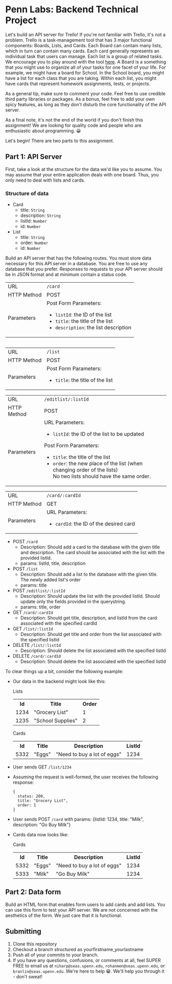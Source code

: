 # Penn Labs: Backend Technical Project
Let's build an API server for Trello! If you're not familiar with Trello, it's not a problem. Trello is a task-management tool
that has 3 major functional components: Boards, Lists, and Cards. Each Board can contain many lists, which in turn can contain many cards. 
Each card generally represents an individual task that users can manage. Each list is a group of related tasks. We encourage you to play 
around with the tool [here](http://www.trello.com). A Board is a something that you might use to organize all of your tasks for one facet of your life. For example, we might have a board for School. In the School board, you might have a list for each class that you are taking. Within each list, you might have cards that represent homework assignments, tests, or projects. 

As a general tip, make sure to comment your code. Feel free to use credible third party libraries or packages. As a bonus, feel free to add your own spicy features, as long as they don't disturb the core functionality of the API server.

As a final note, it's not the end of the world if you don't finish this assignment! We are looking for quality code and people who are enthusiastic about programming. 😀

Let's begin! There are two parts to this assignment. 

## Part 1: API Server
First, take a look at the structure for the data we'd like you to assume. You may assume that your entire application deals with one board. Thus, you only need to deal with lists and cards.

### Structure of data
- Card
  - title: `String`
  - description: `String`
  - listId: `Number`
  - id: `Number`
- List
  - title: `String`
  - order: `Number`
  - id: `Number`

Build an API server that has the following routes. 
You must store data necessary for this API server in a database. You are free to use any database that you prefer.
Responses to requests to your API server should be in JSON format and at minimum contain a status code.
<table>
  <tbody>
    <tr>
      <td>URL</td>
      <td><code>/card</code></td>
    </tr>
    <tr>
      <td>HTTP Method</td>
      <td>POST</td>
    </tr>
    <tr>
      <td>Parameters</td>
      <td>
        Post Form Parameters:
        <ul>
          <li><code>listId</code>: the ID of the list</li>
          <li><code>title</code>: the title of the list</li>
          <li><code>description</code>: the list description</li>
        </ul>
      </td>
    </tr>
  </tbody>
<table>

<table>
  <tbody>
    <tr>
      <td>URL</td>
      <td><code>/list</code></td>
    </tr>
    <tr>
      <td>HTTP Method</td>
      <td>POST</td>
    </tr>
    <tr>
      <td>Parameters</td>
      <td>
        Post Form Parameters:
        <ul>
          <li><code>title</code>: the title of the list</li>
        </ul>
      </td>
    </tr>
  </tbody>
</table>

<table>
  <tbody>
    <tr>
      <td>URL</td>
      <td><code>/editlist/:listId</code></td>
    </tr>
    <tr>
      <td>HTTP Method</td>
      <td>POST</td>
    </tr>
    <tr>
      <td>Parameters</td>
      <td>
        URL Parameters:
        <ul>
          <li><code>listId</code>: the ID of the list to be updated</li>
        </ul>
        Post Form Parameters:
        <ul>
          <li><code>title</code>: the title of the list</li>
          <li><code>order</code>: the new place of the list (when changing order of the lists)<br>No two lists should have the same order.</li>
        </ul>
      <td>
    </tr>
  </tbody>
</table>

<table>
  <tbody>
    <tr>
      <td>URL</td>
      <td><code>/card/:cardId</code></td>
    </tr>
    <tr>
      <td>HTTP Method</td>
      <td>GET</td>
    </tr>
    <tr>
      <td>Parameters</td>
      <td>
        URL Parameters:
        <ul>
          <li><code>cardId</code>: the ID of the desired card</li>
        </ul>
      </td>
    </tr>
  </tbody>
</table>


- POST `/card`
  - Description: Should add a card to the database with the given title and description. The card should be associated with the list with the provided listId.
  - params: listId, title, description
- POST `/list`
  - Description: Should add a list to the database with the given title. The newly added list's order 
  - params: title
- POST `/editlist/:listId`
  - Description: Should update the list with the provided listId. Should update only the fields provided in the querystring.
  - params: title, order
- GET `/card/:cardId`
  - Description: Should get title, description, and listId from the card associated with the specified cardId
- GET `/list/:listId`
  - Description: Should get title and order from the list associated with the specified listId
- DELETE `/list/:listId`
  - Description: Should delete the list associated with the specified listId
- DELETE `/card/:cardId`
  - Description: Should delete the list associated with the specified listId

To clear things up a bit, consider the following example:
- Our data in the backend might look like this:

  Lists
  <table>
    <tr>
      <th>
        Id
      </th>
      <th>
        Title
      </th>
      <th>
        Order
      </th>
    </tr>
    <tr>
      <td>
        1234
      </td>
      <td>
        "Grocery List"
      </td>
      <td>
        1
      </td>
    </tr>
    <tr>
      <td>
        1235
      </td>
      <td>
        "School Supplies"
      </td>
      <td>
        2
      </td>
    </tr>
  </table>

  Cards
  <table>
    <tr>
      <th>
        Id
      </th>
      <th>
        Title
      </th>
      <th>
        Description
      </th>
      <th>
        ListId
      </th>
    </tr>
    <tr>
      <td>
        5332
      </td>
      <td>
        "Eggs"
      </td>
      <td>
        "Need to buy a lot of eggs"
      </td>
      <td>
        1234
      </td>
    </tr>
  </table>

- User sends GET `/list/1234`
- Assuming the request is well-formed, the user receives the following response:
  ```
  {
    status: 200,
    title: "Grocery List",
    order: 1
  }
  ```
- User sends POST `/card` with params: {listId: 1234, title: "Milk", description: "Go Buy Milk"}
- Cards data now looks like:

  Cards
  <table>
    <tr>
      <th>
        Id
      </th>
      <th>
        Title
      </th>
      <th>
        Description
      </th>
      <th>
        ListId
      </th>
    </tr>
    <tr>
      <td>
        5332
      </td>
      <td>
        "Eggs"
      </td>
      <td>
        "Need to buy a lot of eggs"
      </td>
      <td>
        1234
      </td>
    </tr>
    <tr>
      <td>
        5333
      </td>
      <td>
        "Milk"
      </td>
      <td>
        "Go Buy Milk"
      </td>
      <td>
        1234
      </td>
    </tr>
  </table>

## Part 2: Data form
Build an HTML form that enables form users to add cards and add lists. You can use this form to test your API server. We are not concerned with the aesthetics of the form. We just care that it is functional.

## Submitting
1. Clone this repository
2. Checkout a branch structured as yourfirstname_yourlastname
3. Push all of your commits to your branch.
4. If you have any questions, confusions, or comments at all, feel SUPER FREE to email us at `niharp@seas.upenn.edu`, `rohanmen@seas.upenn.edu`, or `branlin@seas.upenn.edu`. We're here to help 😁. We'll help you through it - don't sweat!
